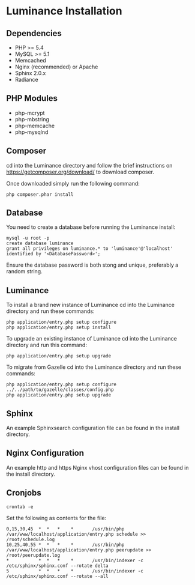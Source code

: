 Luminance Installation
=========

Dependencies
------------
 - PHP >= 5.4
 - MySQL >= 5.1
 - Memcached
 - Nginx (recommended) or Apache
 - Sphinx 2.0.x
 - Radiance

PHP Modules
-----------
* php-mcrypt
* php-mbstring
* php-memcache
* php-mysqlnd

Composer
--------
cd into the Luminance directory and follow the brief instructions on https://getcomposer.org/download/ to download composer.

Once downloaded simply run the following command:
```
php composer.phar install
```

Database
--------
You need to create a database before running the Luminance install:
```
mysql -u root -p
create database luminance
grant all privileges on luminance.* to 'luminance'@'localhost' identified by '<DatabasePassword>';
```
Ensure the database password is both stong and unique, preferably a random string.

Luminance
---------
To install a brand new instance of Luminance cd into the Luminance directory and run these commands:
```
php application/entry.php setup configure
php application/entry.php setup install
```

To upgrade an existing instance of Luminance cd into the Luminance directory and run this command:
```
php application/entry.php setup upgrade
```

To migrate from Gazelle cd into the Luminance directory and run these commands:
```
php application/entry.php setup configure ../../path/to/gazelle/classes/config.php
php application/entry.php setup upgrade
```

Sphinx
------
An example Sphinxsearch configuration file can be found in the install directory.

Nginx Configuration
-------------------
An example http and https Nginx vhost configuration files can be found in the install directory.

Cronjobs
--------
```
crontab -e
```
Set the following as contents for the file:
```
0,15,30,45  *  *   *    *       /usr/bin/php /var/www/localhost/application/entry.php schedule >> /root/schedule.log
10,25,40,55 *  *   *    *       /usr/bin/php /var/www/localhost/application/entry.php peerupdate >> /root/peerupdate.log
*           *  *   *    *       /usr/bin/indexer -c /etc/sphinx/sphinx.conf --rotate delta
5           *  *   *    *       /usr/bin/indexer -c /etc/sphinx/sphinx.conf --rotate --all
```
